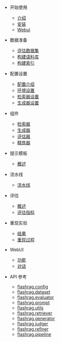 * 开始使用
    * [介绍](zh-cn/get_started/introduction.md)
    * [安装](zh-cn/get_started/installation.md)
    * [Webui](zh-cn/get_started/webui.md)

* 数据准备
    * [评估数据集](zh-cn/data_preparation/evaluation-datasets.md)
    * [构建语料库](zh-cn/data_preparation/build-corpus.md)
    * [构建索引](zh-cn/data_preparation/build-index.md)

* 配置设置
    * [配置介绍](zh-cn/configuration/config-setting.md)
    * [环境设置](zh-cn/configuration/basic-settings.md)
    * [检索器设置](zh-cn/configuration/retriever-settings.md)
    * [生成器设置](zh-cn/configuration/generator-settings.md)

* 组件
    * [检索器](zh-cn/retriever.md)
    * [生成器](zh-cn/generator.md)
    * [评估器](zh-cn/judger.md)
    * [精炼器](zh-cn/refiner.md)

* 提示模板
    * [概述](zh-cn/prompt-template.md)

* 流水线
    * [流水线](zh-cn/pipeline.md)

* 评估
    * [概述](zh-cn/evaluation.md)
    * [评估指标](zh-cn/evaluation-metrics.md)

* 重现实验
    * [结果](zh-cn/results.md)
    * [重现过程](zh-cn/reproduce-process.md)
* WebUI
    * [功能](zh-cn/webui-intro.md)
    * [对话](zh-cn/webui-chat.md)
* API 参考
    * [flashrag.config](zh-cn/flashrag.config.md)
    * [flashrag.dataset](zh-cn/flashrag.dataset.md)
    * [flashrag.evaluator](zh-cn/flashrag.evaluator.md)
    * [flashrag.prompt](zh-cn/flashrag.prompt.md)
    * [flashrag.utils](zh-cn/flashrag.utils.md)
    * [flashrag.retriever](zh-cn/flashrag.retriever.md)
    * [flashrag.generator](zh-cn/flashrag.generator.md)
    * [flashrag.judger](zh-cn/flashrag.judger.md)
    * [flashrag.refiner](zh-cn/flashrag.refiner.md)
    * [flashrag.pipeline](zh-cn/flashrag.pipeline.md)
    